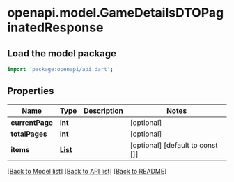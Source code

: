 # openapi.model.GameDetailsDTOPaginatedResponse

## Load the model package
```dart
import 'package:openapi/api.dart';
```

## Properties
Name | Type | Description | Notes
------------ | ------------- | ------------- | -------------
**currentPage** | **int** |  | [optional] 
**totalPages** | **int** |  | [optional] 
**items** | [**List<GameDetailsDTO>**](GameDetailsDTO.md) |  | [optional] [default to const []]

[[Back to Model list]](../README.md#documentation-for-models) [[Back to API list]](../README.md#documentation-for-api-endpoints) [[Back to README]](../README.md)


